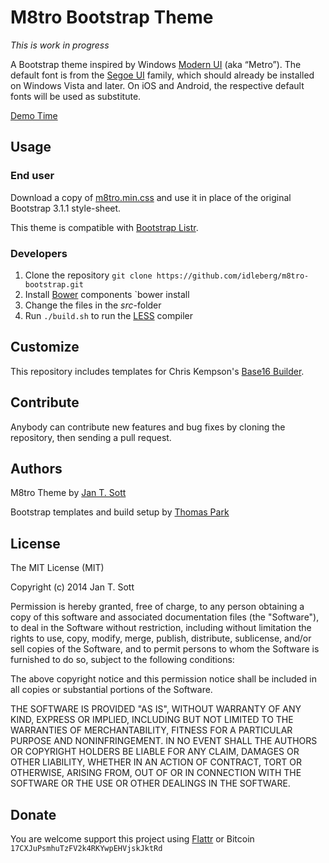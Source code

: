 # M8tro Bootstrap Theme

*This is work in progress*

A Bootstrap theme inspired by Windows [Modern UI](http://msdn.microsoft.com/en-us/library/windows/apps/dn465800.aspx) (aka “Metro”). The default font is from the [Segoe UI](http://www.microsoft.com/typography/fonts/family.aspx?FID=331) family, which should already be installed on Windows Vista and later. On iOS and Android, the respective default fonts will be used as substitute.

[Demo Time](http://idleberg.github.io/m8tro-bootstrap/)

## Usage

### End user

Download a copy of [m8tro.min.css](https://raw.githubusercontent.com/idleberg/m8tro-bootstrap/master/dist/m8tro.min.css) and use it in place of the original Bootstrap 3.1.1 style-sheet.

This theme is compatible with [Bootstrap Listr](https://github.com/idleberg/Bootstrap-Listr).

### Developers

1. Clone the repository `git clone https://github.com/idleberg/m8tro-bootstrap.git`
2. Install [Bower](http://bower.io/) components `bower install
3. Change the files in the *src*-folder
4. Run `./build.sh` to run the [LESS](http://lesscss.org/) compiler

## Customize

This repository includes templates for Chris Kempson's [Base16 Builder](https://github.com/chriskempson/base16-builder). 

## Contribute

Anybody can contribute new features and bug fixes by cloning the repository, then sending a pull request.

## Authors

M8tro Theme by [Jan T. Sott](https://github.com/idleberg)

Bootstrap templates and build setup by [Thomas Park](https://github.com/thomaspark)

## License

The MIT License (MIT)

Copyright (c) 2014 Jan T. Sott

Permission is hereby granted, free of charge, to any person obtaining a copy of this software and associated documentation files (the "Software"), to deal in the Software without restriction, including without limitation the rights to use, copy, modify, merge, publish, distribute, sublicense, and/or sell copies of the Software, and to permit persons to whom the Software is furnished to do so, subject to the following conditions:

The above copyright notice and this permission notice shall be included in all copies or substantial portions of the Software.

THE SOFTWARE IS PROVIDED "AS IS", WITHOUT WARRANTY OF ANY KIND, EXPRESS OR IMPLIED, INCLUDING BUT NOT LIMITED TO THE WARRANTIES OF MERCHANTABILITY, FITNESS FOR A PARTICULAR PURPOSE AND NONINFRINGEMENT. IN NO EVENT SHALL THE AUTHORS OR COPYRIGHT HOLDERS BE LIABLE FOR ANY CLAIM, DAMAGES OR OTHER LIABILITY, WHETHER IN AN ACTION OF CONTRACT, TORT OR OTHERWISE, ARISING FROM, OUT OF OR IN CONNECTION WITH THE SOFTWARE OR THE USE OR OTHER DEALINGS IN THE SOFTWARE.

## Donate

You are welcome support this project using [Flattr](https://flattr.com/submit/auto?user_id=idleberg&url=https://github.com/idleberg/m8tro-bootstrap) or Bitcoin `17CXJuPsmhuTzFV2k4RKYwpEHVjskJktRd`